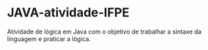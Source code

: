 # JAVA-atividade-IFPE
Atividade de lógica em Java com o objetivo de trabalhar a sintaxe da linguagem e praticar a lógica.
